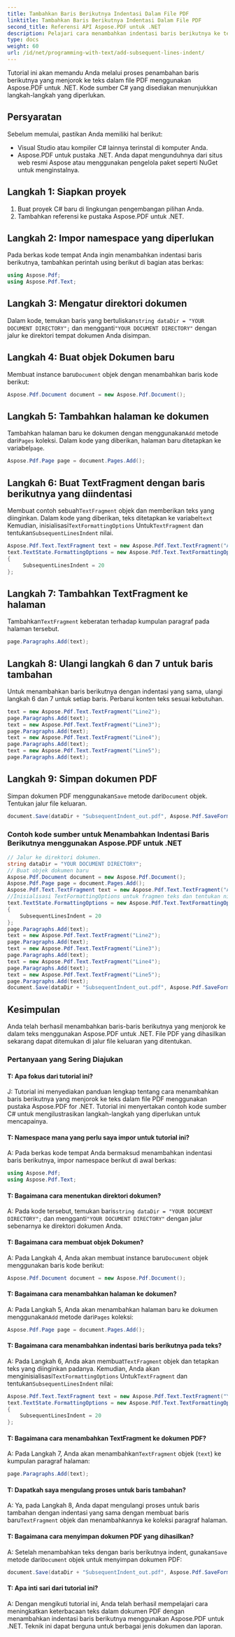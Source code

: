 ```yaml
---
title: Tambahkan Baris Berikutnya Indentasi Dalam File PDF
linktitle: Tambahkan Baris Berikutnya Indentasi Dalam File PDF
second_title: Referensi API Aspose.PDF untuk .NET
description: Pelajari cara menambahkan indentasi baris berikutnya ke teks dalam berkas PDF menggunakan Aspose.PDF untuk .NET.
type: docs
weight: 60
url: /id/net/programming-with-text/add-subsequent-lines-indent/
---
```

Tutorial ini akan memandu Anda melalui proses penambahan baris berikutnya yang menjorok ke teks dalam file PDF menggunakan Aspose.PDF untuk .NET. Kode sumber C# yang disediakan menunjukkan langkah-langkah yang diperlukan.

## Persyaratan
Sebelum memulai, pastikan Anda memiliki hal berikut:

- Visual Studio atau kompiler C# lainnya terinstal di komputer Anda.
- Aspose.PDF untuk pustaka .NET. Anda dapat mengunduhnya dari situs web resmi Aspose atau menggunakan pengelola paket seperti NuGet untuk menginstalnya.

## Langkah 1: Siapkan proyek
1. Buat proyek C# baru di lingkungan pengembangan pilihan Anda.
2. Tambahkan referensi ke pustaka Aspose.PDF untuk .NET.

## Langkah 2: Impor namespace yang diperlukan
Pada berkas kode tempat Anda ingin menambahkan indentasi baris berikutnya, tambahkan perintah using berikut di bagian atas berkas:

```csharp
using Aspose.Pdf;
using Aspose.Pdf.Text;
```

## Langkah 3: Mengatur direktori dokumen
 Dalam kode, temukan baris yang bertuliskan`string dataDir = "YOUR DOCUMENT DIRECTORY";` dan mengganti`"YOUR DOCUMENT DIRECTORY"` dengan jalur ke direktori tempat dokumen Anda disimpan.

## Langkah 4: Buat objek Dokumen baru
 Membuat instance baru`Document` objek dengan menambahkan baris kode berikut:

```csharp
Aspose.Pdf.Document document = new Aspose.Pdf.Document();
```

## Langkah 5: Tambahkan halaman ke dokumen
 Tambahkan halaman baru ke dokumen dengan menggunakan`Add` metode dari`Pages` koleksi. Dalam kode yang diberikan, halaman baru ditetapkan ke variabel`page`.

```csharp
Aspose.Pdf.Page page = document.Pages.Add();
```

## Langkah 6: Buat TextFragment dengan baris berikutnya yang diindentasi
 Membuat contoh sebuah`TextFragment` objek dan memberikan teks yang diinginkan. Dalam kode yang diberikan, teks ditetapkan ke variabel`text` Kemudian, inisialisasi`TextFormattingOptions` Untuk`TextFragment` dan tentukan`SubsequentLinesIndent` nilai.

```csharp
Aspose.Pdf.Text.TextFragment text = new Aspose.Pdf.Text.TextFragment("A quick brown fox jumped over the lazy dog. A quick brown fox jumped over the lazy dog. A quick brown fox jumped over the lazy dog. A quick brown fox jumped over the lazy dog. A quick brown fox jumped over the lazy dog. A quick brown fox jumped over the lazy dog. A quick brown fox jumped over the lazy dog. A quick brown fox jumped over the lazy dog." );
text.TextState.FormattingOptions = new Aspose.Pdf.Text.TextFormattingOptions()
{
     SubsequentLinesIndent = 20
};
```

## Langkah 7: Tambahkan TextFragment ke halaman
 Tambahkan`TextFragment` keberatan terhadap kumpulan paragraf pada halaman tersebut.

```csharp
page.Paragraphs.Add(text);
```

## Langkah 8: Ulangi langkah 6 dan 7 untuk baris tambahan
Untuk menambahkan baris berikutnya dengan indentasi yang sama, ulangi langkah 6 dan 7 untuk setiap baris. Perbarui konten teks sesuai kebutuhan.

```csharp
text = new Aspose.Pdf.Text.TextFragment("Line2");
page.Paragraphs.Add(text);
text = new Aspose.Pdf.Text.TextFragment("Line3");
page.Paragraphs.Add(text);
text = new Aspose.Pdf.Text.TextFragment("Line4");
page.Paragraphs.Add(text);
text = new Aspose.Pdf.Text.TextFragment("Line5");
page.Paragraphs.Add(text);
```

## Langkah 9: Simpan dokumen PDF
 Simpan dokumen PDF menggunakan`Save` metode dari`Document` objek. Tentukan jalur file keluaran.

```csharp
document.Save(dataDir + "SubsequentIndent_out.pdf", Aspose.Pdf.SaveFormat.Pdf);
```

### Contoh kode sumber untuk Menambahkan Indentasi Baris Berikutnya menggunakan Aspose.PDF untuk .NET 
```csharp
// Jalur ke direktori dokumen.
string dataDir = "YOUR DOCUMENT DIRECTORY";
// Buat objek dokumen baru
Aspose.Pdf.Document document = new Aspose.Pdf.Document();
Aspose.Pdf.Page page = document.Pages.Add();
Aspose.Pdf.Text.TextFragment text = new Aspose.Pdf.Text.TextFragment("A quick brown fox jumped over the lazy dog. A quick brown fox jumped over the lazy dog. A quick brown fox jumped over the lazy dog. A quick brown fox jumped over the lazy dog. A quick brown fox jumped over the lazy dog. A quick brown fox jumped over the lazy dog. A quick brown fox jumped over the lazy dog. A quick brown fox jumped over the lazy dog.");
//Inisialisasi TextFormattingOptions untuk fragmen teks dan tentukan nilai SubsequentLinesIndent
text.TextState.FormattingOptions = new Aspose.Pdf.Text.TextFormattingOptions()
{
	SubsequentLinesIndent = 20
};
page.Paragraphs.Add(text);
text = new Aspose.Pdf.Text.TextFragment("Line2");
page.Paragraphs.Add(text);
text = new Aspose.Pdf.Text.TextFragment("Line3");
page.Paragraphs.Add(text);
text = new Aspose.Pdf.Text.TextFragment("Line4");
page.Paragraphs.Add(text);
text = new Aspose.Pdf.Text.TextFragment("Line5");
page.Paragraphs.Add(text);
document.Save(dataDir + "SubsequentIndent_out.pdf", Aspose.Pdf.SaveFormat.Pdf);
```

## Kesimpulan
Anda telah berhasil menambahkan baris-baris berikutnya yang menjorok ke dalam teks menggunakan Aspose.PDF untuk .NET. File PDF yang dihasilkan sekarang dapat ditemukan di jalur file keluaran yang ditentukan.

### Pertanyaan yang Sering Diajukan

#### T: Apa fokus dari tutorial ini?

J: Tutorial ini menyediakan panduan lengkap tentang cara menambahkan baris berikutnya yang menjorok ke teks dalam file PDF menggunakan pustaka Aspose.PDF for .NET. Tutorial ini menyertakan contoh kode sumber C# untuk mengilustrasikan langkah-langkah yang diperlukan untuk mencapainya.

#### T: Namespace mana yang perlu saya impor untuk tutorial ini?

A: Pada berkas kode tempat Anda bermaksud menambahkan indentasi baris berikutnya, impor namespace berikut di awal berkas:

```csharp
using Aspose.Pdf;
using Aspose.Pdf.Text;
```

#### T: Bagaimana cara menentukan direktori dokumen?

 A: Pada kode tersebut, temukan baris`string dataDir = "YOUR DOCUMENT DIRECTORY";` dan mengganti`"YOUR DOCUMENT DIRECTORY"` dengan jalur sebenarnya ke direktori dokumen Anda.

#### T: Bagaimana cara membuat objek Dokumen?

 A: Pada Langkah 4, Anda akan membuat instance baru`Document` objek menggunakan baris kode berikut:

```csharp
Aspose.Pdf.Document document = new Aspose.Pdf.Document();
```

#### T: Bagaimana cara menambahkan halaman ke dokumen?

 A: Pada Langkah 5, Anda akan menambahkan halaman baru ke dokumen menggunakan`Add` metode dari`Pages` koleksi:

```csharp
Aspose.Pdf.Page page = document.Pages.Add();
```

#### T: Bagaimana cara menambahkan indentasi baris berikutnya pada teks?

 A: Pada Langkah 6, Anda akan membuat`TextFragment` objek dan tetapkan teks yang diinginkan padanya. Kemudian, Anda akan menginisialisasi`TextFormattingOptions` Untuk`TextFragment` dan tentukan`SubsequentLinesIndent` nilai:

```csharp
Aspose.Pdf.Text.TextFragment text = new Aspose.Pdf.Text.TextFragment("Your text here");
text.TextState.FormattingOptions = new Aspose.Pdf.Text.TextFormattingOptions()
{
    SubsequentLinesIndent = 20
};
```

#### T: Bagaimana cara menambahkan TextFragment ke dokumen PDF?

 A: Pada Langkah 7, Anda akan menambahkan`TextFragment` objek (`text`) ke kumpulan paragraf halaman:

```csharp
page.Paragraphs.Add(text);
```

#### T: Dapatkah saya mengulang proses untuk baris tambahan?

A: Ya, pada Langkah 8, Anda dapat mengulangi proses untuk baris tambahan dengan indentasi yang sama dengan membuat baris baru`TextFragment` objek dan menambahkannya ke koleksi paragraf halaman.

#### T: Bagaimana cara menyimpan dokumen PDF yang dihasilkan?

 A: Setelah menambahkan teks dengan baris berikutnya indent, gunakan`Save` metode dari`Document` objek untuk menyimpan dokumen PDF:

```csharp
document.Save(dataDir + "SubsequentIndent_out.pdf", Aspose.Pdf.SaveFormat.Pdf);
```

#### T: Apa inti sari dari tutorial ini?

A: Dengan mengikuti tutorial ini, Anda telah berhasil mempelajari cara meningkatkan keterbacaan teks dalam dokumen PDF dengan menambahkan indentasi baris berikutnya menggunakan Aspose.PDF untuk .NET. Teknik ini dapat berguna untuk berbagai jenis dokumen dan laporan.